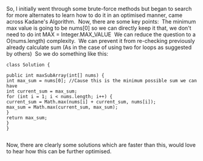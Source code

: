 So, I initially went through some brute-force methods but began to search for more alternates to learn how to do it in an optimised manner, came across Kadane's Algorithm.
​
Now, there are some key points:
​
The minimum max value is going to be nums[0] so we can directly keep it that, we don't need to do int MAX = Integer.MAX_VALUE
​
We can reduce the question to a O(nums.length) complexity.
​
We can prevent it from re-checking previously already calculate sum (As in the case of using two for loops as suggested by others)
​
So we do something like this:
​
```
class Solution {
​
public int maxSubArray(int[] nums) {
int max_sum = nums[0]; //Cause this is the minimum possible sum we can have
int current_sum = max_sum;
for (int i = 1; i < nums.length; i++) {
current_sum = Math.max(nums[i] + current_sum, nums[i]);
max_sum = Math.max(current_sum, max_sum);
}
return max_sum;
}
}
​
```
Now, there are clearly some solutions which are faster than this, would love to hear how this can be further optimised.